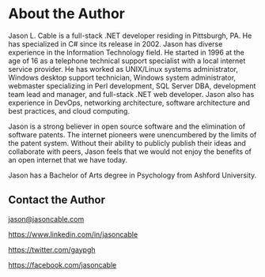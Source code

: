 # About the Author

Jason L. Cable is a full-stack .NET developer residing in Pittsburgh, PA.  He has specialized in C# since its release in 2002.  Jason has diverse experience in the Information Technology field.  He started in 1996 at the age of 16 as a telephone technical support specialist with a local internet service provider.  He has worked as UNIX/Linux systems administrator, Windows desktop support technician, Windows system administrator, webmaster specializing in Perl development, SQL Server DBA, development team lead and manager, and full-stack .NET web developer.  Jason also has experience in DevOps, networking architecture, software architecture and best practices, and cloud computing.

Jason is a strong believer in open source software and the elimination of software patents.  The internet pioneers were unencumbered by the limits of the patent system.  Without their ability to publicly publish their ideas and collaborate with peers, Jason feels that we would not enjoy the benefits of an open internet that we have today.

Jason has a Bachelor of Arts degree in Psychology from Ashford University.

## Contact the Author

<jason@jasoncable.com>

<https://www.linkedin.com/in/jasoncable>

<https://twitter.com/gaypgh>

<https://facebook.com/jasoncable>
